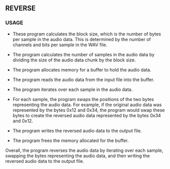 ## REVERSE


### USAGE
* These program calculates the block size, which is the number of bytes per sample in the audio data. This is determined by the number of channels and bits per sample in the WAV file.

* The program calculates the number of samples in the audio data by dividing the size of the audio data chunk by the block size.

* The program allocates memory for a buffer to hold the audio data.

* The program reads the audio data from the input file into the buffer.

* The program iterates over each sample in the audio data.

* For each sample, the program swaps the positions of the two bytes representing the audio data. For example, if the original audio data was represented by the bytes 0x12 and 0x34, the program would swap these bytes to create the reversed audio data represented by the bytes 0x34 and 0x12.

* The program writes the reversed audio data to the output file.

* The program frees the memory allocated for the buffer.

Overall, the program reverses the audio data by iterating over each sample, swapping the bytes representing the audio data, and then writing the reversed audio data to the output file.
